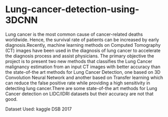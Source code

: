 # Lung-cancer-detection-using-3DCNN
Lung cancer is the most common cause of cancer-related deaths worldwide. Hence, the survival rate of patients can be increased by early diagnosis.Recently, machine learning methods
on Computed Tomography (CT) images have been used in the diagnosis of lung cancer to accelerate the diagnosis process and assist physicians. The primary objective the project is to present two new methods that classifies the Lung Cancer malignancy estimation from an input CT images with better accuracy than the state-of-the art methods for Lung Cancer
Detection, one based on 3D Convolution Neural Network and another based on Transfer
learning which can reduce the false positive rate while providing a high sensitivity in detecting lung cancer.There are some state-of-the art methods for Lung Cancer detection on
LIDC/IDRI datasets but their accuracy are not that good.

Dataset Used: kaggle DSB 2017

